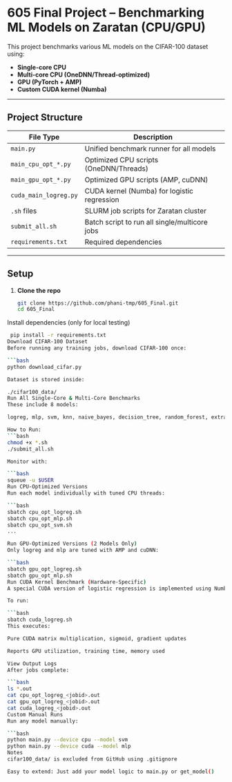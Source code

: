 # 605 Final Project – Benchmarking ML Models on Zaratan (CPU/GPU)

This project benchmarks various ML models on the CIFAR-100 dataset using:
- **Single-core CPU**
- **Multi-core CPU (OneDNN/Thread-optimized)**
- **GPU (PyTorch + AMP)**
- **Custom CUDA kernel (Numba)**

---

##  Project Structure

| File Type               | Description                                     |
|-------------------------|-------------------------------------------------|
| `main.py`              | Unified benchmark runner for all models         |
| `main_cpu_opt_*.py`    | Optimized CPU scripts (OneDNN/Threads)          |
| `main_gpu_opt_*.py`    | Optimized GPU scripts (AMP, cuDNN)              |
| `cuda_main_logreg.py`  | CUDA kernel (Numba) for logistic regression     |
| `.sh` files            | SLURM job scripts for Zaratan cluster           |
| `submit_all.sh`        | Batch script to run all single/multicore jobs   |
| `requirements.txt`     | Required dependencies                           |

---

##  Setup

1. **Clone the repo**
   ```bash
   git clone https://github.com/phani-tmp/605_Final.git
   cd 605_Final
Install dependencies (only for local testing)

   ```bash
    pip install -r requirements.txt
Download CIFAR-100 Dataset
Before running any training jobs, download CIFAR-100 once:

```bash
python download_cifar.py

Dataset is stored inside:

./cifar100_data/
 Run All Single-Core & Multi-Core Benchmarks
These include 8 models:

logreg, mlp, svm, knn, naive_bayes, decision_tree, random_forest, extra_trees

 How to Run:
```bash
chmod +x *.sh
./submit_all.sh

Monitor with:

```bash
squeue -u $USER
Run CPU-Optimized Versions
Run each model individually with tuned CPU threads:

```bash
sbatch cpu_opt_logreg.sh
sbatch cpu_opt_mlp.sh
sbatch cpu_opt_svm.sh
...

Run GPU-Optimized Versions (2 Models Only)
Only logreg and mlp are tuned with AMP and cuDNN:

```bash
sbatch gpu_opt_logreg.sh
sbatch gpu_opt_mlp.sh
 Run CUDA Kernel Benchmark (Hardware-Specific)
A special CUDA version of logistic regression is implemented using Numba kernels.

To run:

```bash
sbatch cuda_logreg.sh
This executes:

Pure CUDA matrix multiplication, sigmoid, gradient updates

Reports GPU utilization, training time, memory used

 View Output Logs
After jobs complete:

```bash
ls *.out
cat cpu_opt_logreg_<jobid>.out
cat gpu_opt_logreg_<jobid>.out
cat cuda_logreg_<jobid>.out
Custom Manual Runs
Run any model manually:

```bash
python main.py --device cpu --model svm
python main.py --device cuda --model mlp
 Notes
cifar100_data/ is excluded from GitHub using .gitignore

Easy to extend: Just add your model logic to main.py or get_model()
